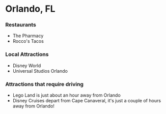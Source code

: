 # Orlando, FL

### Restaurants

- The Pharmacy
- Rocco's Tacos

### Local Attractions

- Disney World
- Universal Studios Orlando

### Attractions that require driving

- Lego Land is just about an hour away from Orlando
- Disney Cruises depart from Cape Canaveral, it's just a couple of hours away from Orlando!
